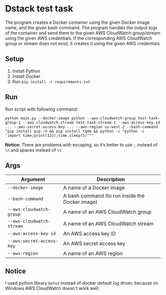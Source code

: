 # Dstack test task

The program creates a Docker container using the given Docker image name, and the given bash command.
The program handles the output logs of the container and send them to the given AWS CloudWatch group/stream
using the given AWS credentials. If the corresponding AWS CloudWatch group or stream does not exist,
it creates it using the given AWS credentials

## Setup

1. Install Python
2. Install Docker
3. Run `pip install -r requirements.txt` 

## Run

Run script with following command:

`python main.py --docker-image python --aws-cloudwatch-group test-task-group-1 --aws-cloudwatch-stream test-task-stream-1 --aws-access-key-id ... --aws-secret-access-key ... --aws-region us-west-2 --bash-command "pip install pip -U && pip install tqdm && python -c "python -c 'import time;print(123);time.sleep(5)'""`

**Notice:** There are problems with escaping, so it’s better to use `;` instead of `\n` and spaces instead of `\t`

## Args

| Argument                  | Description                                     |
|---------------------------|-------------------------------------------------|
| `--docker-image`          | A name of a Docker image                        |
| `--bash-command`          | A bash command (to run inside the Docker image) |
| `--aws-cloudwatch-group`  | A name of an AWS CloudWatch group               |
| `--aws-cloudwatch-stream` | A name of an AWS CloudWatch stream              |
| `--aws-access-key-id`     | An AWS access key ID                            |
| `--aws-secret-access-key` | An AWS secret access key                        |
| `--aws-region`            | A name of an AWS region                         |


## Notice

I used python library `boto3` instead of docker default log driver,
because on Windows AWS CloudWatch doesn't work well.